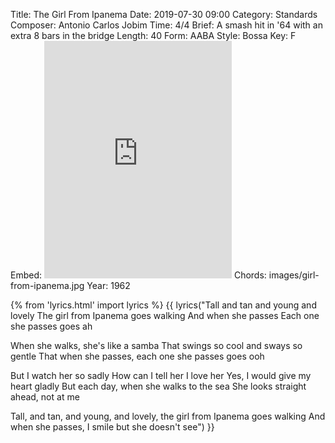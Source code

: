 Title: The Girl From Ipanema
Date: 2019-07-30 09:00
Category: Standards
Composer: Antonio Carlos Jobim
Time: 4/4
Brief: A smash hit in '64 with an extra 8 bars in the bridge
Length: 40
Form: AABA
Style: Bossa
Key: F
Embed: <iframe src="https://open.spotify.com/embed/user/thatdavidmiller/playlist/48ka4Yvdq80jpwTeB2HF2B" width="300" height="380" frameborder="0" allowtransparency="true" allow="encrypted-media"></iframe>
Chords: images/girl-from-ipanema.jpg
Year: 1962

{% from 'lyrics.html' import lyrics %}
{{ lyrics("Tall and tan and young and lovely
The girl from Ipanema goes walking
And when she passes
Each one she passes goes ah

When she walks, she's like a samba
That swings so cool and sways so gentle
That when she passes, each one she passes goes ooh

But I watch her so sadly
How can I tell her I love her
Yes, I would give my heart gladly
But each day, when she walks to the sea
She looks straight ahead, not at me

Tall, and tan, and young, and lovely, the girl from Ipanema goes walking
And when she passes, I smile but she doesn't see") }}
